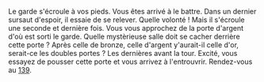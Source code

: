 Le garde s'écroule à vos pieds. Vous êtes arrivé à le battre. Dans un dernier sursaut d'espoir, il essaie de se relever. Quelle volonté ! Mais il s'écroule une seconde et dernière fois. Vous vous approchez de la porte d'argent d'où est sorti le garde. Quelle mystèrieuse salle doit se cacher derrière cette porte ? Après celle de bronze, celle d'argent y'aurait-il celle d'or, serait-ce les doubles portes ? Les dernières avant la tour. Excité, vous essayez de pousser cette porte et vous arrivez à l'entrouvrir. Rendez-vous au [139](139).